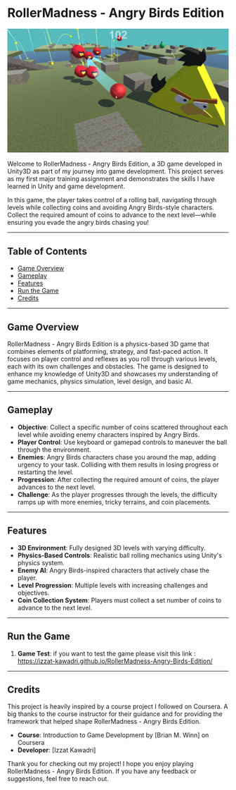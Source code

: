 # RollerMadness - Angry Birds Edition


![Game Screenshot](./screenshot.PNG)

Welcome to RollerMadness - Angry Birds Edition, a 3D game developed in Unity3D as part of my journey into game development. This project serves as my first major training assignment and demonstrates the skills I have learned in Unity and game development.

In this game, the player takes control of a rolling ball, navigating through levels while collecting coins and avoiding Angry Birds-style characters. Collect the required amount of coins to advance to the next level—while ensuring you evade the angry birds chasing you!

---

## Table of Contents

- [Game Overview](#game-overview)
- [Gameplay](#gameplay)
- [Features](#features)
- [Run the Game](#Run-the-Game)
- [Credits](#credits)

---

## Game Overview

RollerMadness - Angry Birds Edition is a physics-based 3D game that combines elements of platforming, strategy, and fast-paced action. It focuses on player control and reflexes as you roll through various levels, each with its own challenges and obstacles. The game is designed to enhance my knowledge of Unity3D and showcases my understanding of game mechanics, physics simulation, level design, and basic AI.

---

## Gameplay

- **Objective**: Collect a specific number of coins scattered throughout each level while avoiding enemy characters inspired by Angry Birds.
- **Player Control**: Use keyboard or gamepad controls to maneuver the ball through the environment.
- **Enemies**: Angry Birds characters chase you around the map, adding urgency to your task. Colliding with them results in losing progress or restarting the level.
- **Progression**: After collecting the required amount of coins, the player advances to the next level.
- **Challenge**: As the player progresses through the levels, the difficulty ramps up with more enemies, tricky terrains, and coin placements.

---

## Features

- **3D Environment**: Fully designed 3D levels with varying difficulty.
- **Physics-Based Controls**: Realistic ball rolling mechanics using Unity's physics system.
- **Enemy AI**: Angry Birds-inspired characters that actively chase the player.
- **Level Progression**: Multiple levels with increasing challenges and objectives.
- **Coin Collection System**: Players must collect a set number of coins to advance to the next level.

---

## Run the Game

1. **Game Test**:
if you want to test the game please visit this link :
 https://izzat-kawadri.github.io/RollerMadness-Angry-Birds-Edition/

---

## Credits

This project is heavily inspired by a course project I followed on Coursera. A big thanks to the course instructor for their guidance and for providing the framework that helped shape RollerMadness - Angry Birds Edition.

- **Course**: Introduction to Game Development by [Brian M. Winn] on Coursera
- **Developer**: [Izzat Kawadri]
  
Thank you for checking out my project! I hope you enjoy playing RollerMadness - Angry Birds Edition. If you have any feedback or suggestions, feel free to reach out.
